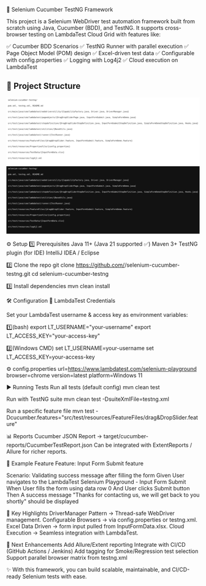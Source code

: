 🧪 Selenium Cucumber TestNG Framework

This project is a Selenium WebDriver test automation framework built from scratch using Java, Cucumber (BDD), and TestNG.
It supports cross-browser testing on LambdaTest Cloud Grid with features like:

✅ Cucumber BDD Scenarios
✅ TestNG Runner with parallel execution
✅ Page Object Model (POM) design
✅ Excel-driven test data
✅ Configurable with config.properties
✅ Logging with Log4j2
✅ Cloud execution on LambdaTest

## 📂 Project Structure
![Light](project_structure_swift_light.png)
![Dark](project_structure_swift_dark.png)

⚙️ Setup
1️⃣ Prerequisites
Java 11+ (Java 21 supported ✅)
Maven 3+
TestNG plugin (for IDE)
IntelliJ IDEA / Eclipse

2️⃣ Clone the repo
git clone https://github.com/<your-username>/selenium-cucumber-testng.git
cd selenium-cucumber-testng

3️⃣ Install dependencies
mvn clean install

🛠️ Configuration
🔑 LambdaTest Credentials

Set your LambdaTest username & access key as environment variables:

1️⃣(bash)
export LT_USERNAME="your-username"
export LT_ACCESS_KEY="your-access-key"

2️⃣(Windows CMD)
set LT_USERNAME=your-username
set LT_ACCESS_KEY=your-access-key

⚙️ config.properties
url=https://www.lambdatest.com/selenium-playground
browser=chrome
version=latest
platform=Windows 11

▶️ Running Tests
Run all tests (default config)
mvn clean test

Run with TestNG suite
mvn clean test -DsuiteXmlFile=testng.xml

Run a specific feature file
mvn test -Dcucumber.features="src/test/resources/FeatureFiles/drag&DropSlider.feature"

📊 Reports
Cucumber JSON Report → target/cucumber-reports/CucumberTestReport.json
Can be integrated with ExtentReports / Allure for richer reports.

🧩 Example Feature
Feature: Input Form Submit feature

  Scenario: Validating success message after filling the form
    Given User navigates to the LambdaTest Selenium Playground - Input Form Submit
    When User fills the form using data row 0
    And User clicks Submit button
    Then A success message "Thanks for contacting us, we will get back to you shortly" should be displayed

📌 Key Highlights
DriverManager Pattern → Thread-safe WebDriver management.
Configurable Browsers → via config.properties or testng.xml.
Excel Data Driven → form input pulled from InputFormData.xlsx.
Cloud Execution → Seamless integration with LambdaTest.

🚀 Next Enhancements
 Add Allure/Extent reporting
 Integrate with CI/CD (GitHub Actions / Jenkins)
 Add tagging for Smoke/Regression test selection
 Support parallel browser matrix from testng.xml

✨ With this framework, you can build scalable, maintainable, and CI/CD-ready Selenium tests with ease.
